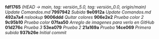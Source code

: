 **fdf1765** *(HEAD -> main, tag: versión_5.0, tag: versión_0.0, origin/main) Update Comandos.md*
**7997942** *Subida*
**9e0912a** *Update Comandos.md*
**492a7a4** *nslookup*
**9006ddd** *Quitar colores*
**906e2e2** *Prueba color 2*
**9c95b10** *Prueba color*
**07faa50** *Arreglo de imagenes para verlo en GitHub*
**01d276c** *Prueba 3*
**53ea079** *Prueba 2*
**21a169a** *Prueba*
**14ce069** *Primera subida*
**937b26e** *Initial commit*
